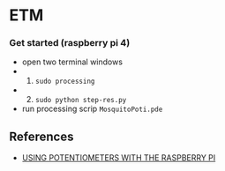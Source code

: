 # ETM

### Get started (raspberry pi 4)
- open two terminal windows
- 1. `sudo processing`
- 2. `sudo python step-res.py`
- run processing scrip `MosquitoPoti.pde`


## References

- [USING POTENTIOMETERS WITH THE RASPBERRY PI](https://www.circuitbasics.com/using-potentiometers-with-raspberry-pi/)

